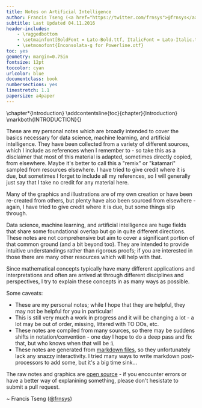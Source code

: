 ```yaml
---
title: Notes on Artificial Intelligence
author: Francis Tseng (<a href="https://twitter.com/frnsys">@frnsys</a>)
subtitle: Last Updated 04.11.2016
header-includes:
    - \raggedbottom
    - \setmainfont[BoldFont = Lato-Bold.ttf, ItalicFont = Lato-Italic.ttf, BoldItalicFont = Lato-BoldItalic.ttf]{Lato-Regular.ttf}
    - \setmonofont{Inconsolata-g for Powerline.otf}
toc: yes
geometry: margin=0.75in
fontsize: 12pt
toccolor: cyan
urlcolor: blue
documentclass: book
numbersections: yes
linestretch: 1.1
papersize: a4paper
---
```



\chapter*{Introduction}
\addcontentsline{toc}{chapter}{Introduction} \markboth{INTRODUCTION}{}

These are my personal notes which are broadly intended to cover the basics necessary for data science, machine learning, and artificial intelligence. They have been collected from a variety of different sources, which I include as references when I remember to - so take this as a disclaimer that most of this material is adapted, sometimes directly copied, from elsewhere. Maybe it's better to call this a "remix" or "katamari" sampled from resources elsewhere. I have tried to give credit where it is due, but sometimes I forget to include all my references, so I will generally just say that I take no credit for any material here.

Many of the graphics and illustrations are of my own creation or have been re-created from others, but plenty have also been sourced from elsewhere - again, I have tried to give credit where it is due, but some things slip through.

Data science, machine learning, and artificial intelligence are huge fields that share some foundational overlap but go in quite different directions. These notes are not comprehensive but aim to cover a significant portion of that common ground (and a bit beyond too). They are intended to provide intuitive understandings rather than rigorous proofs; if you are interested in those there are many other resources which will help with that.

Since mathematical concepts typically have many different applications and interpretations and often are arrived at through different disciplines and perspectives, I try to explain these concepts in as many ways as possible.

Some caveats:

- These are my personal notes; while I hope that they are helpful, they may not be helpful for you in particular!
- This is still very much a work in progress and it will be changing a lot - a lot may be out of order, missing, littered with TO DOs, etc.
- These notes are compiled from many sources, so there may be suddens shifts in notation/convention - one day I hope to do a deep pass and fix that, but who knows when that will be :\
- These notes are generated from [markdown files](https://github.com/frnsys/ai_notes), so they unfortunately lack any snazzy interactivity. I tried many ways to write markdown post-processors to add some, but it's a big time sink...

The raw notes and graphics are [open source](https://github.com/frnsys/ai_notes) - if you encounter errors or have a better way of explanining something, please don't hesistate to submit a pull request.

~ Francis Tseng ([@frnsys](https://twitter.com/frnsys))


